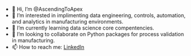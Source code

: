 - 👋 Hi, I’m @AscendingToApex
- 👀 I’m interested in implimenting data engineering, controls, automation, and analytics in manufacturing environments.
- 🌱 I’m currently learning data science core compentencies.
- 💞️ I’m looking to collaborate on Python packages for process validation in manufacturing.
- 📫 How to reach me: [LinkedIn](https://www.linkedin.com/in/clancy-garoutte-ba34ba9b/)

<!---
AscendingToApex/AscendingToApex is a ✨ special ✨ repository because its `README.md` (this file) appears on your GitHub profile.
You can click the Preview link to take a look at your changes.
--->
